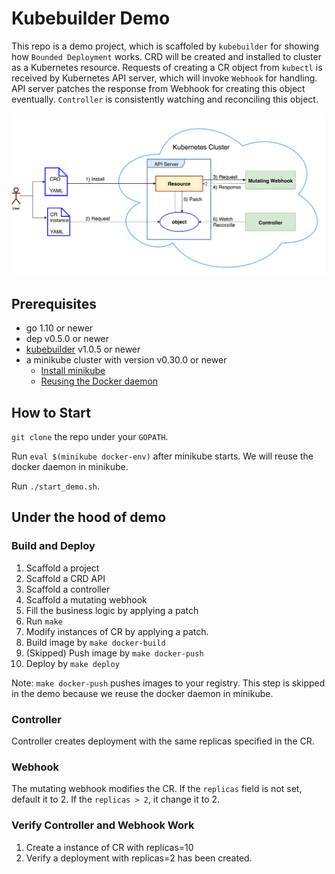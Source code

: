 # Kubebuilder Demo

This repo is a demo project, which is scaffoled by `kubebuilder` for showing how `Bounded Deployment` works. CRD will be created and installed to cluster as a Kubernetes resource. Requests of creating a CR object from `kubectl` is received by Kubernetes API server, which will invoke `Webhook` for handling. API server patches the response from Webhook for creating this object eventually. `Controller` is consistently watching and reconciling this object.

![Demo diagram](./doc/kubebuilder-demo.png?raw=true)

## Prerequisites

- go 1.10 or newer
- dep v0.5.0 or newer
- [kubebuilder](https://github.com/kubernetes-sigs/kubebuilder#installalation) v1.0.5 or newer
- a minikube cluster with version v0.30.0 or newer
  - [Install minikube](https://kubernetes.io/docs/tasks/tools/install-minikube/)
  - [Reusing the Docker daemon](https://kubernetes.io/docs/setup/minikube/#reusing-the-docker-daemon)

## How to Start

`git clone` the repo under your `GOPATH`.

Run `eval $(minikube docker-env)` after minikube starts.
We will reuse the docker daemon in minikube.

Run `./start_demo.sh`.

## Under the hood of demo

### Build and Deploy

1) Scaffold a project
1) Scaffold a CRD API
1) Scaffold a controller
1) Scaffold a mutating webhook
1) Fill the business logic by applying a patch
1) Run `make`
1) Modify instances of CR by applying a patch.
1) Build image by `make docker-build`
1) (Skipped) Push image by `make docker-push`
1) Deploy by `make deploy`

Note: `make docker-push` pushes images to your registry.
This step is skipped in the demo because we reuse the docker daemon in minikube.

### Controller

Controller creates deployment with the same replicas specified in the CR.

### Webhook

The mutating webhook modifies the CR.
If the `replicas` field is not set, default it to 2.
If the `replicas > 2`, it change it to 2.

### Verify Controller and Webhook Work

1) Create a instance of CR with replicas=10
1) Verify a deployment with replicas=2 has been created.
